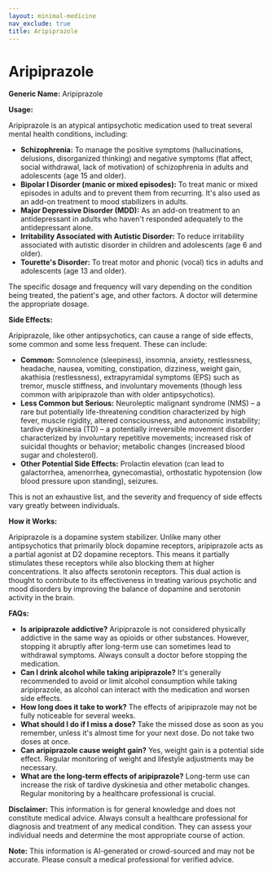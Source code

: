 ```yaml
---
layout: minimal-medicine
nav_exclude: true
title: Aripiprazole
---
```


# Aripiprazole

**Generic Name:** Aripiprazole

**Usage:**

Aripiprazole is an atypical antipsychotic medication used to treat several mental health conditions, including:

* **Schizophrenia:**  To manage the positive symptoms (hallucinations, delusions, disorganized thinking) and negative symptoms (flat affect, social withdrawal, lack of motivation) of schizophrenia in adults and adolescents (age 15 and older).
* **Bipolar I Disorder (manic or mixed episodes):** To treat manic or mixed episodes in adults and to prevent them from recurring.  It's also used as an add-on treatment to mood stabilizers in adults.
* **Major Depressive Disorder (MDD):** As an add-on treatment to an antidepressant in adults who haven't responded adequately to the antidepressant alone.
* **Irritability Associated with Autistic Disorder:** To reduce irritability associated with autistic disorder in children and adolescents (age 6 and older).
* **Tourette's Disorder:** To treat motor and phonic (vocal) tics in adults and adolescents (age 13 and older).

The specific dosage and frequency will vary depending on the condition being treated, the patient's age, and other factors.  A doctor will determine the appropriate dosage.


**Side Effects:**

Aripiprazole, like other antipsychotics, can cause a range of side effects, some common and some less frequent.  These can include:

* **Common:**  Somnolence (sleepiness), insomnia, anxiety, restlessness, headache, nausea, vomiting, constipation, dizziness, weight gain, akathisia (restlessness), extrapyramidal symptoms (EPS) such as tremor, muscle stiffness, and involuntary movements (though less common with aripiprazole than with older antipsychotics).
* **Less Common but Serious:**  Neuroleptic malignant syndrome (NMS) – a rare but potentially life-threatening condition characterized by high fever, muscle rigidity, altered consciousness, and autonomic instability; tardive dyskinesia (TD) – a potentially irreversible movement disorder characterized by involuntary repetitive movements;  increased risk of suicidal thoughts or behavior; metabolic changes (increased blood sugar and cholesterol).
* **Other Potential Side Effects:**  Prolactin elevation (can lead to galactorrhea, amenorrhea, gynecomastia), orthostatic hypotension (low blood pressure upon standing), seizures.

This is not an exhaustive list, and the severity and frequency of side effects vary greatly between individuals.


**How it Works:**

Aripiprazole is a dopamine system stabilizer.  Unlike many other antipsychotics that primarily block dopamine receptors, aripiprazole acts as a partial agonist at D2 dopamine receptors.  This means it partially stimulates these receptors while also blocking them at higher concentrations.  It also affects serotonin receptors. This dual action is thought to contribute to its effectiveness in treating various psychotic and mood disorders by improving the balance of dopamine and serotonin activity in the brain.


**FAQs:**

* **Is aripiprazole addictive?**  Aripiprazole is not considered physically addictive in the same way as opioids or other substances. However, stopping it abruptly after long-term use can sometimes lead to withdrawal symptoms.  Always consult a doctor before stopping the medication.
* **Can I drink alcohol while taking aripiprazole?**  It's generally recommended to avoid or limit alcohol consumption while taking aripiprazole, as alcohol can interact with the medication and worsen side effects.
* **How long does it take to work?** The effects of aripiprazole may not be fully noticeable for several weeks.
* **What should I do if I miss a dose?** Take the missed dose as soon as you remember, unless it's almost time for your next dose. Do not take two doses at once.
* **Can aripiprazole cause weight gain?** Yes, weight gain is a potential side effect.  Regular monitoring of weight and lifestyle adjustments may be necessary.
* **What are the long-term effects of aripiprazole?** Long-term use can increase the risk of tardive dyskinesia and other metabolic changes. Regular monitoring by a healthcare professional is crucial.

**Disclaimer:** This information is for general knowledge and does not constitute medical advice.  Always consult a healthcare professional for diagnosis and treatment of any medical condition.  They can assess your individual needs and determine the most appropriate course of action.


**Note:** This information is AI-generated or crowd-sourced and may not be accurate. Please consult a medical professional for verified advice.